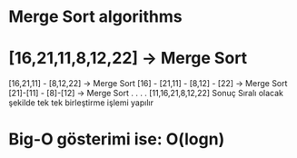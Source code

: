 # Merge Sort algorithms
# [16,21,11,8,12,22] -> Merge Sort 
[16,21,11] - [8,12,22] -> Merge Sort
[16] - [21,11] -    [8,12] -   [22] -> Merge Sort
      [21]-[11] -  [8]-[12]   -> Merge Sort 
  .
  .
  .
  .
  [11,16,21,8,12,22] Sonuç
Sıralı olacak şekilde tek tek birleştirme işlemi yapılır
  
# Big-O gösterimi ise: O(logn)
